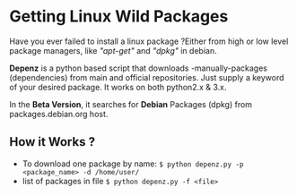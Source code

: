 #  Getting Linux Wild Packages
Have you ever failed to install a linux package ?Either from high or low level package managers, like *"apt-get"* and *"dpkg"* in debian.

**Depenz** is a python based script that downloads -manually-packages (dependencies) from main and official repositories. Just supply a keyword of your desired package.
It works on both python2.x & 3.x.

In the **Beta Version**, it searches for **Debian** Packages (dpkg) from packages.debian.org host.

## How it Works ?
- To download one package by name:
```$ python depenz.py -p <package_name> -d /home/user/```
- list of packages in file 
```$ python depenz.py -f <file>```
